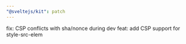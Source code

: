 ```yaml
---
"@sveltejs/kit": patch
---
```


fix: CSP conflicts with sha/nonce during dev
feat: add CSP support for style-src-elem 
